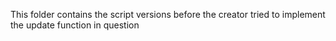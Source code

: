 This folder contains the script versions before the creator tried to implement the update function in question
